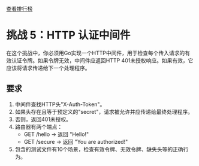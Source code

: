 [查看排行榜](SCOREBOARD.md)

# 挑战 5：HTTP 认证中间件

在这个挑战中，你必须用Go实现一个HTTP中间件，用于检查每个传入请求的有效认证令牌。如果令牌无效，中间件应返回HTTP 401未授权响应。如果有效，它应该将请求传递给下一个处理程序。

## 要求

1. 中间件查找HTTP头"X-Auth-Token"。  
2. 如果头存在且等于预定义的"secret"，请求被允许并应传递给最终处理程序。  
3. 否则，返回401未授权。  
4. 路由器有两个端点：  
   - GET /hello -> 返回 "Hello!"  
   - GET /secure -> 返回 "You are authorized!"  
5. 包含的测试文件有10个场景，检查有效令牌、无效令牌、缺失头等的正确行为。